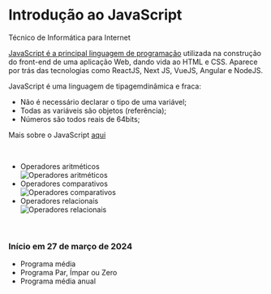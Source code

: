 # Introdução ao JavaScript 
Técnico de Informática para Internet

<a href="https://www.alura.com.br/cursos-online-front-end/javascript">JavaScript é a principal linguagem de programação</a> utilizada na construção do front-end de uma aplicação Web, dando vida ao HTML e CSS. Aparece por trás das tecnologias como ReactJS, Next JS, VueJS, Angular e NodeJS.


JavaScript é uma linguagem de tipagemdinâmica e fraca:
<ul> 
  <li>Não é necessário declarar o tipo de uma variável;</li>
  <li>Todas as variáveis são objetos (referência);</li>
  <li>Números são todos reais de 64bits;</li>
</ul>

Mais sobre o JavaScript <a href="https://developer.mozilla.org/pt-BR/docs/Web/JavaScript">aqui</a>



<br>
<ul>
  <li>Operadores aritméticos</li>
  <img src="https://hermes.dio.me/assets/articles/b4e721d8-6fb0-4019-96b6-db59af4e6bca.png" style="display: block; margin: auto;" alt="Operadores aritméticos">
  <li>Operadores comparativos</li>
  <img src="https://hermes.dio.me/assets/articles/f9c5fc3f-e9e1-4291-bf7f-0ad753d75d47.png" style="display: block; margin: auto;" alt="Operadores comparativos">
  <li>Operadores relacionais</li>
  <img src="https://hermes.dio.me/assets/articles/e3f93daa-fce2-4edd-affe-f49820a6f3de.png" style="display: block; margin: auto;" alt="Operadores relacionais">
</ul>


<br>

<h3>Início em 27 de março de 2024</h3>

<ul>
  <li>Programa média</li>
  <li>Programa Par, Ímpar ou Zero</li>
  <li>Programa média anual</li>
</ul>


